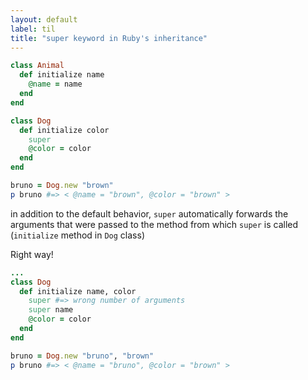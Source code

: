 ```yaml
---
layout: default
label: til
title: "super keyword in Ruby's inheritance"
---
```


```ruby
class Animal 
  def initialize name
    @name = name 
  end
end

class Dog 
  def initialize color
    super
    @color = color
  end
end

bruno = Dog.new "brown"
p bruno #=> < @name = "brown", @color = "brown" >
```
in addition to the default behavior, `super` automatically forwards the arguments that were passed to the method from which `super` is called (`initialize` method in `Dog` class)

Right way!

```ruby
...
class Dog
  def initialize name, color
    super #=> wrong number of arguments
    super name
    @color = color
  end
end

bruno = Dog.new "bruno", "brown"
p bruno #=> < @name = "bruno", @color = "brown" >
```


